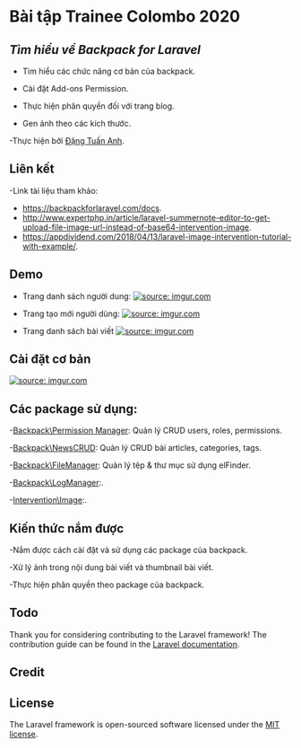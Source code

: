 # Bài tập Trainee Colombo 2020

## *Tìm hiểu về Backpack for Laravel*
- Tìm hiểu các chức năng cơ bản của backpack.

- Cài đặt Add-ons Permission.

- Thực hiện phân quyền đối với trang blog.

- Gen ảnh theo các kich thước.

-Thực hiện bởi [Đặng Tuấn Anh](https://github.com/DangHuuTuanAnh).

## Liên kết

-Link tài liệu tham khảo:
  - https://backpackforlaravel.com/docs.
  - http://www.expertphp.in/article/laravel-summernote-editor-to-get-upload-file-image-url-instead-of-base64-intervention-image.
  - https://appdividend.com/2018/04/13/laravel-image-intervention-tutorial-with-example/.

## Demo

- Trang danh sách người dung:
<a href="https://imgur.com/bae6Ng8"><img src="https://i.imgur.com/bae6Ng8.png?1" title="source: imgur.com" /></a>

- Trang tạo mới người dùng:
<a href="https://imgur.com/ZiF6eft"><img src="https://i.imgur.com/ZiF6eft.png?1" title="source: imgur.com" /></a>

- Trang danh sách bài viết
<a href="https://imgur.com/KV6znvl"><img src="https://i.imgur.com/KV6znvl.png?2" title="source: imgur.com" /></a>

## Cài đặt cơ bản
<a href="https://imgur.com/e7DDTvC"><img src="https://i.imgur.com/e7DDTvC.png?1" title="source: imgur.com" /></a>

## Các package sử dụng:
-[Backpack\Permission Manager](https://github.com/Laravel-Backpack/PermissionManager): Quản lý CRUD users, roles, permissions.

-[Backpack\NewsCRUD](https://github.com/Laravel-Backpack/NewsCRUD): Quản lý CRUD bài articles, categories, tags.

-[Backpack\FileManager](https://github.com/Laravel-Backpack/FileManager): Quản lý tệp & thư mục sử dụng elFinder.

-[Backpack\LogManager](https://github.com/Laravel-Backpack/LogManager):.

-[Intervention\Image](https://github.com/Intervention/image):.

## Kiến thức nắm được
 -Nắm được cách cài đặt và sử dụng các package của backpack.
 
 -Xử lý ảnh trong nội dung bài viết và thumbnail bài viết.
 
 -Thực hiện phân quyền theo package của backpack.

## Todo

Thank you for considering contributing to the Laravel framework! The contribution guide can be found in the [Laravel documentation](https://laravel.com/docs/contributions).

## Credit

## License

The Laravel framework is open-sourced software licensed under the [MIT license](https://opensource.org/licenses/MIT).
